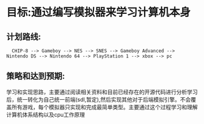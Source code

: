 # 目标:通过编写模拟器来学习计算机本身
## 计划路线:
```
  CHIP-8 --> Gameboy --> NES --> SNES --> Gameboy Advanced --> Nintendo DS --> Nintendo 64 --> PlayStation 1 --> xbox --> pc 
```
## 策略和达到预期:
学习和实现思路，主要通过阅读相关资料和目前已经存在的开源代码进行分析学习后，统一转化为自己统一前端(sdl,暂定),然后实现其他对于后端模拟引擎。不会覆盖所有游戏，每个模拟器只实现和完成最简单类型。主要通过这个过程学习和理解计算机体系结构以及cpu工作原理